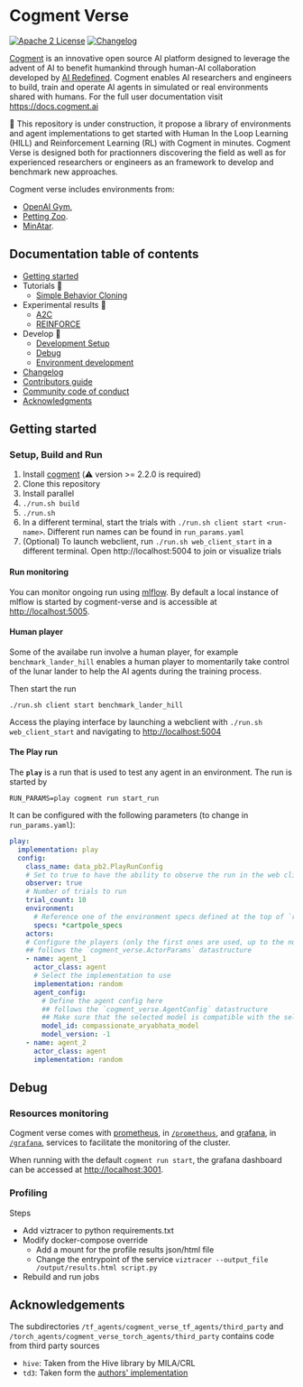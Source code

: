 # Cogment Verse

[![Apache 2 License](https://img.shields.io/badge/license-Apache%202-green?style=flat-square)](./LICENSE) [![Changelog](https://img.shields.io/badge/-Changelog%20-blueviolet?style=flat-square)](./CHANGELOG.md)

[Cogment](https://cogment.ai) is an innovative open source AI platform designed to leverage the advent of AI to benefit humankind through human-AI collaboration developed by [AI Redefined](https://ai-r.com). Cogment enables AI researchers and engineers to build, train and operate AI agents in simulated or real environments shared with humans. For the full user documentation visit <https://docs.cogment.ai>

🚧 This repository is under construction, it propose a library of environments and agent implementations to get started with Human In the Loop Learning (HILL) and Reinforcement Learning (RL) with Cogment in minutes. Cogment Verse is designed both for practionners discovering the field as well as for experienced researchers or engineers as an framework to develop and benchmark new approaches.

Cogment verse includes environments from:

- [OpenAI Gym](https://gym.openai.com),
- [Petting Zoo](https://www.pettingzoo.ml).
- [MinAtar](https://github.com/kenjyoung/MinAtar).

## Documentation table of contents

- [Getting started](#getting-started)
- Tutorials 🚧
  - [Simple Behavior Cloning](/docs/tutorials/simple_bc.md)
- Experimental results 🚧
  - [A2C](/docs/results/a2c.md)
  - [REINFORCE](/docs/results/REINFORCE.md)
- Develop 🚧
  - [Development Setup](/docs/development_setup.md)
  - [Debug](#debug)
  - [Environment development](/docs/environment.md)
- [Changelog](/CHANGELOG.md)
- [Contributors guide](/CONTRIBUTING.md)
- [Community code of conduct](/CODE_OF_CONDUCT.md)
- [Acknowledgments](#acknowledgements)

## Getting started

### Setup, Build and Run

1. Install [cogment](https://docs.cogment.ai/introduction/installation/) (⚠️ version >= 2.2.0 is required)
2. Clone this repository
3. Install parallel
4. `./run.sh build`
5. `./run.sh`
6. In a different terminal, start the trials with `./run.sh client start <run-name>`.
Different run names can be found in `run_params.yaml`
7. (Optional) To launch webclient, run `./run.sh web_client_start` in a different
terminal. Open http://localhost:5004 to join or visualize trials

#### Run monitoring

You can monitor ongoing run using [mlflow](https://mlflow.org). By default a local instance of mlflow is started by cogment-verse and is accessible at <http://localhost:5005>.

#### Human player

Some of the availabe run involve a human player,
for example `benchmark_lander_hill` enables a human player
to momentarily take control of the lunar lander to help the
AI agents during the training process.

Then start the run

```console
./run.sh client start benchmark_lander_hill
```

Access the playing interface by launching a webclient with
`./run.sh web_client_start` and navigating to <http://localhost:5004>

#### The **Play** run

The **`play`** is a run that is used to test any agent in an environment. The run is started by

```console
RUN_PARAMS=play cogment run start_run
```

It can be configured with the following parameters (to change in `run_params.yaml`):

```yaml
play:
  implementation: play
  config:
    class_name: data_pb2.PlayRunConfig
    # Set to true to have the ability to observe the run in the web client
    observer: true
    # Number of trials to run
    trial_count: 10
    environment:
      # Reference one of the environment specs defined at the top of `run_params.yaml`
      specs: *cartpole_specs
    actors:
    # Configure the players (only the first ones are used, up to the number of required players)
    ## follows the `cogment_verse.ActorParams` datastructure
    - name: agent_1
      actor_class: agent
      # Select the implementation to use
      implementation: random
      agent_config:
        # Define the agent config here
        ## follows the `cogment_verse.AgentConfig` datastructure
        ## Make sure that the selected model is compatible with the selected implementation
        model_id: compassionate_aryabhata_model
        model_version: -1
    - name: agent_2
      actor_class: agent
      implementation: random
```

## Debug

### Resources monitoring

Cogment verse comes with [prometheus](https://prometheus.io), in [`/prometheus`](/prometheus), and [grafana](https://grafana.com), in [`/grafana`](/grafana), services to facilitate the monitoring of the cluster.

When running with the default `cogment run start`, the grafana dashboard can be accessed at <http://localhost:3001>.

### Profiling

Steps

- Add viztracer to python requirements.txt
- Modify docker-compose override
  - Add a mount for the profile results json/html file
  - Change the entrypoint of the service `viztracer --output_file /output/results.html script.py`
- Rebuild and run jobs

## Acknowledgements

The subdirectories `/tf_agents/cogment_verse_tf_agents/third_party` and `/torch_agents/cogment_verse_torch_agents/third_party` contains code from third party sources

- `hive`: Taken from the Hive library by MILA/CRL
- `td3`: Taken form the [authors' implementation](https://github.com/sfujim/TD3)

